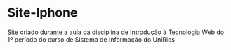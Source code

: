 # Site-Iphone
Site criado durante a aula da disciplina de Introdução à Tecnologia Web do 1º período do curso de Sistema de Informação do UniRios
